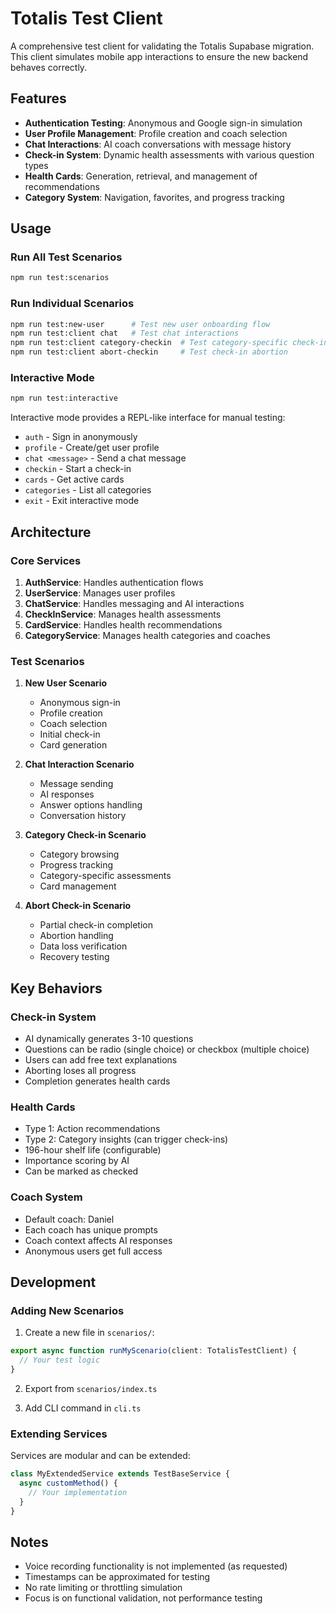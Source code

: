 # Totalis Test Client

A comprehensive test client for validating the Totalis Supabase migration. This client simulates mobile app interactions to ensure the new backend behaves correctly.

## Features

- **Authentication Testing**: Anonymous and Google sign-in simulation
- **User Profile Management**: Profile creation and coach selection
- **Chat Interactions**: AI coach conversations with message history
- **Check-in System**: Dynamic health assessments with various question types
- **Health Cards**: Generation, retrieval, and management of recommendations
- **Category System**: Navigation, favorites, and progress tracking

## Usage

### Run All Test Scenarios
```bash
npm run test:scenarios
```

### Run Individual Scenarios
```bash
npm run test:new-user      # Test new user onboarding flow
npm run test:client chat   # Test chat interactions
npm run test:client category-checkin  # Test category-specific check-ins
npm run test:client abort-checkin     # Test check-in abortion
```

### Interactive Mode
```bash
npm run test:interactive
```

Interactive mode provides a REPL-like interface for manual testing:
- `auth` - Sign in anonymously
- `profile` - Create/get user profile
- `chat <message>` - Send a chat message
- `checkin` - Start a check-in
- `cards` - Get active cards
- `categories` - List all categories
- `exit` - Exit interactive mode

## Architecture

### Core Services

1. **AuthService**: Handles authentication flows
2. **UserService**: Manages user profiles
3. **ChatService**: Handles messaging and AI interactions
4. **CheckInService**: Manages health assessments
5. **CardService**: Handles health recommendations
6. **CategoryService**: Manages health categories and coaches

### Test Scenarios

1. **New User Scenario**
   - Anonymous sign-in
   - Profile creation
   - Coach selection
   - Initial check-in
   - Card generation

2. **Chat Interaction Scenario**
   - Message sending
   - AI responses
   - Answer options handling
   - Conversation history

3. **Category Check-in Scenario**
   - Category browsing
   - Progress tracking
   - Category-specific assessments
   - Card management

4. **Abort Check-in Scenario**
   - Partial check-in completion
   - Abortion handling
   - Data loss verification
   - Recovery testing

## Key Behaviors

### Check-in System
- AI dynamically generates 3-10 questions
- Questions can be radio (single choice) or checkbox (multiple choice)
- Users can add free text explanations
- Aborting loses all progress
- Completion generates health cards

### Health Cards
- Type 1: Action recommendations
- Type 2: Category insights (can trigger check-ins)
- 196-hour shelf life (configurable)
- Importance scoring by AI
- Can be marked as checked

### Coach System
- Default coach: Daniel
- Each coach has unique prompts
- Coach context affects AI responses
- Anonymous users get full access

## Development

### Adding New Scenarios

1. Create a new file in `scenarios/`:
```typescript
export async function runMyScenario(client: TotalisTestClient) {
  // Your test logic
}
```

2. Export from `scenarios/index.ts`

3. Add CLI command in `cli.ts`

### Extending Services

Services are modular and can be extended:
```typescript
class MyExtendedService extends TestBaseService {
  async customMethod() {
    // Your implementation
  }
}
```

## Notes

- Voice recording functionality is not implemented (as requested)
- Timestamps can be approximated for testing
- No rate limiting or throttling simulation
- Focus is on functional validation, not performance testing